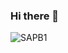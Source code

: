 ### Hi there 👋

<!--
**reinaldorodriguez2/ReinaldoRodriguez2** is a ✨ _special_ ✨ repository because its `README.md` (this file) appears on your GitHub profile.

Here are some ideas to get you started:

- 🔭 I’m currently working on ...
- 🌱 I’m currently learning ...
- 👯 I’m looking to collaborate on ...
- 🤔 I’m looking for help with ...
- 💬 Ask me about ...
- 📫 How to reach me: ...
- 😄 Pronouns: ...
- ⚡ Fun fact: ...
-->
![SAPB1](https://user-images.githubusercontent.com/44853270/112792400-62c7f180-9031-11eb-89ea-65889e55f236.png)
